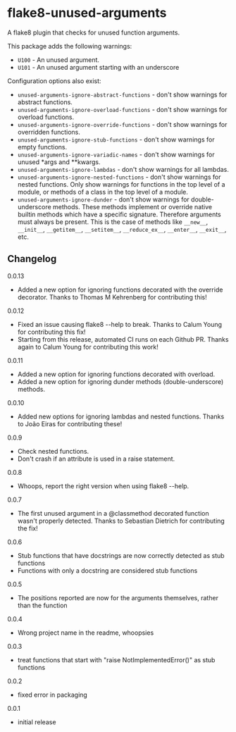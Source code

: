 # flake8-unused-arguments

A flake8 plugin that checks for unused function arguments.

This package adds the following warnings:

 - `U100` - An unused argument.
 - `U101` - An unused argument starting with an underscore

Configuration options also exist:
 - `unused-arguments-ignore-abstract-functions` - don't show warnings for abstract functions.
 - `unused-arguments-ignore-overload-functions` - don't show warnings for overload functions.
 - `unused-arguments-ignore-override-functions` - don't show warnings for overridden functions.
 - `unused-arguments-ignore-stub-functions` - don't show warnings for empty functions.
 - `unused-arguments-ignore-variadic-names` - don't show warnings for unused *args and **kwargs.
 - `unused-arguments-ignore-lambdas` - don't show warnings for all lambdas.
 - `unused-arguments-ignore-nested-functions` - don't show warnings for nested
   functions. Only show warnings for functions in the top level of a module, or methods
   of a class in the top level of a module.
 - `unused-arguments-ignore-dunder` - don't show warnings for double-underscore methods.
   These methods implement or override native builtin methods which have a specific
   signature. Therefore arguments must always be present. This is the case of methods
   like `__new__`, `__init__`, `__getitem__`, `__setitem__`, `__reduce_ex__`,
   `__enter__`, `__exit__`, etc.

## Changelog

0.0.13
 - Added a new option for ignoring functions decorated with the override decorator. Thanks to Thomas M Kehrenberg for contributing this!

0.0.12
 - Fixed an issue causing flake8 --help to break. Thanks to Calum Young for contributing this fix!
 - Starting from this release, automated CI runs on each Github PR. Thanks again to Calum Young for contributing this work!

0.0.11
 - Added a new option for ignoring functions decorated with overload.
 - Added a new option for ignoring dunder methods (double-underscore) methods.

0.0.10
 - Added new options for ignoring lambdas and nested functions. Thanks to João Eiras for contributing these!

0.0.9
 - Check nested functions.
 - Don't crash if an attribute is used in a raise statement.

0.0.8
 - Whoops, report the right version when using flake8 --help.

0.0.7
 - The first unused argument in a @classmethod decorated function wasn't properly detected. Thanks to Sebastian Dietrich for contributing the fix!

0.0.6
 - Stub functions that have docstrings are now correctly detected as stub functions
 - Functions with only a docstring are considered stub functions

0.0.5
 - The positions reported are now for the arguments themselves, rather than the function

0.0.4
 - Wrong project name in the readme, whoopsies

0.0.3
 - treat functions that start with "raise NotImplementedError()" as stub functions

0.0.2
 - fixed error in packaging

0.0.1
 - initial release

